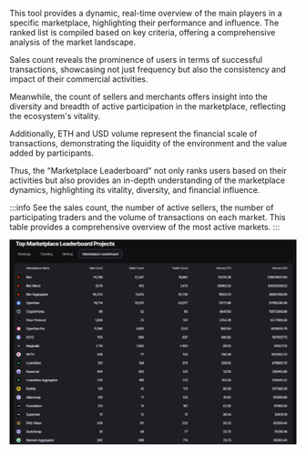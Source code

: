 This tool provides a dynamic, real-time overview of the main players in a specific marketplace, highlighting their performance and influence. The ranked list is compiled based on key criteria, offering a comprehensive analysis of the market landscape.

Sales count reveals the prominence of users in terms of successful transactions, showcasing not just frequency but also the consistency and impact of their commercial activities.

Meanwhile, the count of sellers and merchants offers insight into the diversity and breadth of active participation in the marketplace, reflecting the ecosystem's vitality.

Additionally, ETH and USD volume represent the financial scale of transactions, demonstrating the liquidity of the environment and the value added by participants.

Thus, the "Marketplace Leaderboard" not only ranks users based on their activities but also provides an in-depth understanding of the marketplace dynamics, highlighting its vitality, diversity, and financial influence.

:::info
See the sales count, the number of active sellers, the number of participating traders and the volume of transactions on each market. This table provides a comprehensive overview of the most active markets.
:::

![Marketpalce Leaderboard ](image-3.png)